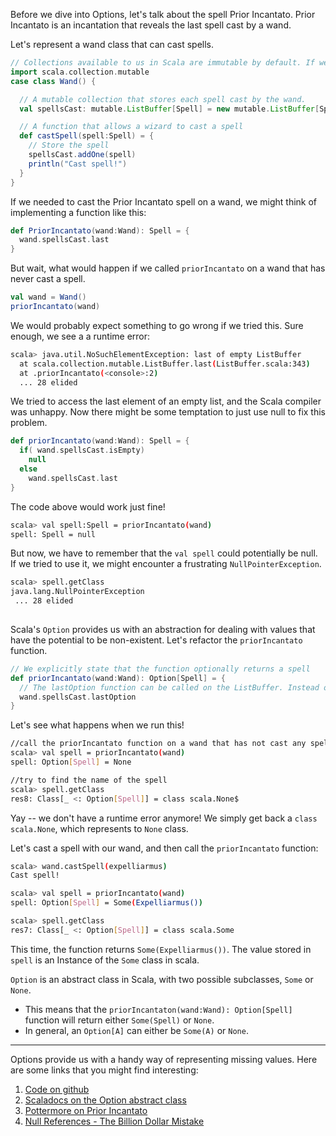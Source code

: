 Before we dive into Options, let's talk about the spell Prior Incantato. Prior Incantato is an incantation that reveals the last spell cast by a wand. 

Let's represent a wand class that can cast spells.

```scala 
// Collections available to us in Scala are immutable by default. If we want to store a value that can change, we explicitly declare it's mutability
import scala.collection.mutable
case class Wand() {

  // A mutable collection that stores each spell cast by the wand.
  val spellsCast: mutable.ListBuffer[Spell] = new mutable.ListBuffer[Spell]()

  // A function that allows a wizard to cast a spell
  def castSpell(spell:Spell) = {
    // Store the spell
    spellsCast.addOne(spell)
    println("Cast spell!")
  }
}
```

If we needed to cast the Prior Incantato spell on a wand, we might think of implementing a function like this: 

```scala 
def PriorIncantato(wand:Wand): Spell = {
  wand.spellsCast.last
}
```

But wait, what would happen if we called `priorIncantato` on a wand that has never cast a spell. 

```scala 
val wand = Wand() 
priorIncantato(wand)
```

We would probably expect something to go wrong if we tried this. Sure enough, we see a a runtime error: 

```sh
scala> java.util.NoSuchElementException: last of empty ListBuffer
  at scala.collection.mutable.ListBuffer.last(ListBuffer.scala:343)
  at .priorIncantato(<console>:2)
  ... 28 elided

```

We tried to access the last element of an empty list, and the Scala compiler was unhappy. Now there might be some temptation to just use null to fix this problem. 

```scala 
def priorIncantato(wand:Wand): Spell = {
  if( wand.spellsCast.isEmpty) 
    null 
  else 
    wand.spellsCast.last
}
```

The code above would work just fine!

 ```sh
 scala> val spell:Spell = priorIncantato(wand)
spell: Spell = null
 ```
 
 But now, we have to remember that the `val spell` could potentially be null. If we tried to use it, we might encounter a frustrating `NullPointerException`.
 
 ```sh 
 scala> spell.getClass
java.lang.NullPointerException
  ... 28 elided
  
 ```
 
Scala's `Option` provides us with an abstraction for dealing with values that have the potential to be non-existent. Let's refactor the `priorIncantato` function. 

```scala 
// We explicitly state that the function optionally returns a spell
def priorIncantato(wand:Wand): Option[Spell] = {
  // The lastOption function can be called on the ListBuffer. Instead of throwing a `NoSuchElementException`, the function will return None if the list is empty
  wand.spellsCast.lastOption
}
```

Let's see what happens when we run this!

```sh
//call the priorIncantato function on a wand that has not cast any spells
scala> val spell = priorIncantato(wand)
spell: Option[Spell] = None

//try to find the name of the spell
scala> spell.getClass
res8: Class[_ <: Option[Spell]] = class scala.None$

```

Yay -- we don't have a runtime error anymore! We simply get back a `class scala.None`, which represents to `None` class.

Let's cast a spell with our wand, and then call the `priorIncantato` function: 

```sh
scala> wand.castSpell(expelliarmus)
Cast spell!

scala> val spell = priorIncantato(wand)
spell: Option[Spell] = Some(Expelliarmus())

scala> spell.getClass
res7: Class[_ <: Option[Spell]] = class scala.Some

```

This time, the function returns `Some(Expelliarmus())`. The value stored in `spell` is an Instance of the `Some` class in scala.

`Option` is an abstract class in Scala, with two possible subclasses, `Some` or `None`.
- This means that the `priorIncantaton(wand:Wand): Option[Spell]` function will return either `Some(Spell)` or `None`. 
- In general, an `Option[A]` can either be `Some(A)` or `None`. 

____

Options provide us with a handy way of representing missing values. Here are some links that you might find interesting: 
1. [Code on github](Options.scala)
2. [Scaladocs on the Option abstract class](https://www.scala-lang.org/api/2.12.8/scala/Option.html)
3. [Pottermore on Prior Incantato](https://pottermore.fandom.com/wiki/Prior_Incantato)
4. [Null References - The Billion Dollar Mistake](https://www.infoq.com/presentations/Null-References-The-Billion-Dollar-Mistake-Tony-Hoare/)







